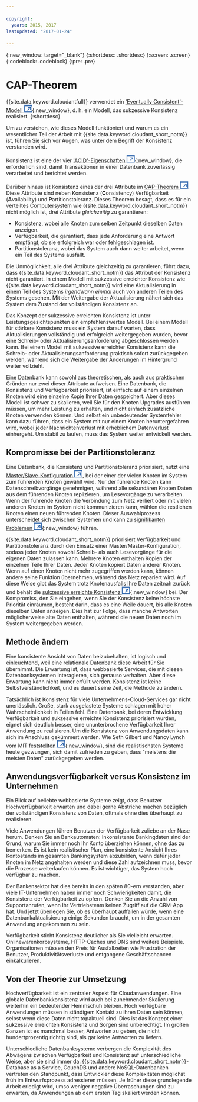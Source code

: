 ```yaml
---

copyright:
  years: 2015, 2017
lastupdated: "2017-01-24"

---
```


{:new_window: target="_blank"}
{:shortdesc: .shortdesc}
{:screen: .screen}
{:codeblock: .codeblock}
{:pre: .pre}

<!-- Acrolinx: 2017-01-24 -->

<div id="cap_theorem"></div>

<div id="consistency"></div>

# CAP-Theorem

{{site.data.keyword.cloudantfull}} verwendet ein ['Eventually Consistent'-Modell ![Symbol für externen Link](../images/launch-glyph.svg "Symbol für externen Link")](http://en.wikipedia.org/wiki/Eventual_consistency){:new_window}, d. h. ein Modell, das sukzessive Konsistenz realisiert.
{:shortdesc}

Um zu verstehen, wie dieses Modell funktioniert und warum es ein wesentlicher Teil der Arbeit
mit {{site.data.keyword.cloudant_short_notm}} ist, führen Sie sich vor Augen,
was unter dem Begriff der Konsistenz verstanden wird.

Konsistenz ist eine der vier ['ACID'-Eigenschaften ![Symbol für externen Link](../images/launch-glyph.svg "Symbol für externen Link")](https://en.wikipedia.org/wiki/ACID){:new_window},
die erforderlich sind, damit Transaktionen in einer Datenbank zuverlässig verarbeitet und berichtet werden.

Darüber hinaus ist Konsistenz eines der drei Attribute im
<a href="http://en.wikipedia.org/wiki/CAP_Theorem" target="_blank">CAP-Theorem <img src="../images/launch-glyph.svg" alt="Symbol für externen Link" title="Symbol für externen Link"></a>.
Diese Attribute sind neben Konsistenz (**C**onsistency) Verfügbarkeit (**A**vailability) und **P**artitionstoleranz.
Dieses Theorem besagt, dass es für ein verteiltes Computersystem wie {{site.data.keyword.cloudant_short_notm}} nicht möglich ist,
drei Attribute _gleichzeitig_ zu garantieren:

-   Konsistenz, wobei alle Knoten zum selben Zeitpunkt dieselben Daten anzeigen.
-   Verfügbarkeit, die garantiert, dass jede Anforderung eine Antwort empfängt, ob sie erfolgreich war oder fehlgeschlagen ist.
-   Partitionstoleranz, wobei das System auch dann weiter arbeitet, wenn ein Teil des Systems ausfällt.

Die Unmöglichkeit, alle drei Attribute gleichzeitig zu garantieren, führt dazu, dass
{{site.data.keyword.cloudant_short_notm}} das Attribut der Konsistenz nicht garantiert.
In einem Modell mit sukzessive erreichter Konsistenz wie {{site.data.keyword.cloudant_short_notm}} wird
eine Aktualisierung in einem Teil des Systems _irgendwann einmal_ auch von anderen Teilen des
Systems gesehen.
Mit der Weitergabe der Aktualisierung nähert sich das System dem Zustand der vollständigen Konsistenz an.

Das Konzept der sukzessive erreichten Konsistenz ist unter Leistungsgesichtspunkten ein empfehlenswertes Modell.
Bei einem Modell für stärkere Konsistenz muss ein System darauf warten, dass
Aktualisierungen vollständig und erfolgreich weitergegeben wurden, bevor
eine Schreib- oder Aktualisierungsanforderung abgeschlossen werden kann.
Bei einem Modell mit sukzessive erreichter Konsistenz kann die Schreib-
oder Aktualisierungsanforderung praktisch sofort zurückgegeben werden, während
sich die Weitergabe der Änderungen im Hintergrund weiter vollzieht.

Eine Datenbank kann sowohl aus theoretischen, als auch aus praktischen Gründen nur zwei dieser Attribute aufweisen.
Eine Datenbank, die Konsistenz und Verfügbarkeit priorisiert, ist einfach:
auf einem einzelnen Knoten wird eine einzelne Kopie Ihrer Daten gespeichert.
Aber dieses Modell ist schwer zu skalieren, weil Sie für den Knoten Upgrades ausführen müssen, um mehr Leistung zu erhalten, und nicht einfach zusätzliche Knoten verwenden können.
Und selbst ein
unbedeutender Systemfehler kann dazu führen, dass ein System mit nur einem Knoten heruntergefahren wird,
wobei jeder Nachrichtenverlust mit erheblichem Datenverlust einhergeht.
Um stabil zu laufen, muss das System weiter entwickelt werden.

## Kompromisse bei der Partitionstoleranz

Eine Datenbank, die Konsistenz und Partitionstoleranz priorisiert, nutzt eine
<a href="http://en.wikipedia.org/wiki/Master/slave_(technology)" target="_blank">Master/Slave-Konfiguration <img src="../images/launch-glyph.svg" alt="Symbol für externen Link" title="Symbol für externen Link"></a>,
bei der einer der vielen Knoten im System zum führenden Knoten gewählt wird.
Nur der führende Knoten kann Datenschreibvorgänge genehmigen,
während alle sekundären Knoten Daten aus dem führenden Knoten replizieren, um Lesevorgänge zu verarbeiten.
Wenn der führende Knoten die Verbindung zum Netz verliert
oder mit vielen anderen Knoten im System nicht kommunizieren kann,
wählen die restlichen Knoten einen neuen führenden Knoten.
Dieser Auswahlprozess unterscheidet sich zwischen Systemen und
kann zu [signifikanten Problemen ![Symbol für externen Link](../images/launch-glyph.svg "Symbol für externen Link")](http://aphyr.com/posts/284-call-me-maybe-mongodb){:new_window} führen.

{{site.data.keyword.cloudant_short_notm}} priorisiert Verfügbarkeit und Partitionstoleranz durch den Einsatz
einer Master/Master-Konfiguration, sodass jeder Knoten sowohl Schreib- als auch Lesevorgänge für die eigenen
Daten zulassen kann.
Mehrere Knoten enthalten Kopien der einzelnen Teile Ihrer Daten.
Jeder Knoten kopiert Daten anderer Knoten.
Wenn auf einen Knoten nicht mehr zugegriffen werden kann, können andere seine Funktion
übernehmen, während das Netz repariert wird.
Auf diese Weise gibt das System trotz Knotenausfalls Ihre Daten zeitnah zurück und behält die [sukzessive erreichte Konsistenz ![Symbol für externen Link](../images/launch-glyph.svg "Symbol für externen Link")](http://en.wikipedia.org/wiki/Eventual_consistency){:new_window} bei.
Der Kompromiss, den Sie eingehen, wenn Sie der Konsistenz keine höchste Priorität einräumen, besteht darin, dass es eine Weile dauert, bis alle Knoten dieselben Daten anzeigen.
Dies hat zur Folge, dass manche Antworten möglicherweise alte Daten enthalten, während die neuen Daten noch im System weitergegeben werden.

## Methode ändern

Eine konsistente Ansicht von Daten beizubehalten, ist logisch und einleuchtend, weil eine relationale Datenbank diese Arbeit für Sie übernimmt.
Die Erwartung ist, dass webbasierte Services, die mit diesen Datenbanksystemen interagieren, sich genauso verhalten.
Aber diese Erwartung kann nicht immer erfüllt werden.
Konsistenz ist keine Selbstverständlichkeit, und es dauert seine Zeit, die Methode zu ändern.

Tatsächlich ist Konsistenz für viele Unternehmens-Cloud-Services gar nicht unerlässlich.
Große, stark ausgelastete Systeme schlagen mit hoher Wahrscheinlichkeit in Teilen fehl.
Eine Datenbank, bei deren Entwicklung Verfügbarkeit und sukzessive erreichte Konsistenz priorisiert wurden,
eignet sich deutlich besser, eine ununterbrochene Verfügbarkeit Ihrer Anwendung zu realisieren.
Um die Konsistenz von Anwendungsdaten kann sich im Anschluss gekümmert werden.
Wie Seth Gilbert und Nancy Lynch vom MIT
[feststellten ![Symbol für externen Link](../images/launch-glyph.svg "Symbol für externen Link")](http://www.glassbeam.com/sites/all/themes/glassbeam/images/blog/10.1.1.67.6951.pdf){:new_window},
sind die realistischsten Systeme heute gezwungen, sich damit zufrieden zu geben, dass "meistens die meisten Daten" zurückgegeben werden.

## Anwendungsverfügbarkeit versus Konsistenz im Unternehmen

Ein Blick auf beliebte webbasierte Systeme zeigt, dass Benutzer Hochverfügbarkeit erwarten
und dabei gerne Abstriche machen bezüglich der vollständigen Konsistenz von Daten, oftmals ohne
dies überhaupt zu realisieren.

Viele Anwendungen führen Benutzer der Verfügbarkeit zuliebe an der Nase herum.
Denken Sie an Bankautomaten:
Inkonsistente Bankingdaten sind der Grund, warum Sie immer noch Ihr Konto überziehen können, ohne das zu bemerken.
Es ist kein realistischer Plan, eine konsistente Ansicht Ihres Kontostands im gesamten Bankingsystem abzubilden,
wenn dafür jeder Knoten im Netz angehalten werden und diese Zahl aufzeichnen muss, bevor die Prozesse weiterlaufen können.
Es ist wichtiger, das System hoch verfügbar zu machen.

Der Bankensektor hat dies bereits in den späten 80-ern verstanden,
aber viele IT-Unternehmen haben immer noch Schwierigkeiten damit, die Konsistenz der Verfügbarkeit zu opfern.
Denken Sie an die Anzahl von Supportanrufen, wenn Ihr Vertriebsteam keinen Zugriff auf die CRM-App hat.
Und jetzt überlegen Sie, ob es überhaupt auffallen würde, wenn eine Datenbankaktualisierung einige Sekunden braucht, um in der gesamten Anwendung angekommen zu sein.

Verfügbarkeit sticht Konsistenz deutlicher als Sie vielleicht erwarten.
Onlinewarenkorbsysteme,
HTTP-Caches und DNS sind weitere Beispiele.
Organisationen müssen den Preis für Ausfallzeiten wie Frustration der Benutzer, Produktivitätsverluste und entgangene Geschäftschancen einkalkulieren.

## Von der Theorie zur Umsetzung

Hochverfügbarkeit ist ein zentraler Aspekt für Cloudanwendungen.
Eine globale Datenbankkonsistenz wird auch bei zunehmender Skalierung weiterhin ein bedeutender Hemmschuh bleiben.
Hoch verfügbare Anwendungen müssen in ständigem Kontakt zu ihren Daten sein können, selbst wenn diese Daten nicht topaktuell sind.
Dies ist das Konzept einer sukzessive erreichten Konsistenz und Sorgen sind unberechtigt.
Im großen Ganzen ist es manchmal besser, Antworten zu geben, die nicht hundertprozentig richtig sind, als gar keine Antworten zu liefern.

Unterschiedliche Datenbanksysteme verbergen die Komplexität des Abwägens zwischen Verfügbarkeit und Konsistenz auf unterschiedliche Weise, aber sie sind immer da.
{{site.data.keyword.cloudant_short_notm}}-Database as a Service,
CouchDB und andere NoSQL-Datenbanken vertreten den Standpunkt, dass Entwickler
diese Komplexitäten möglichst früh im Entwurfsprozess adressieren müssen.
Je früher diese grundlegende Arbeit erledigt wird, umso weniger negative Überraschungen sind zu erwarten, da Anwendungen ab dem ersten Tag skaliert werden können.
